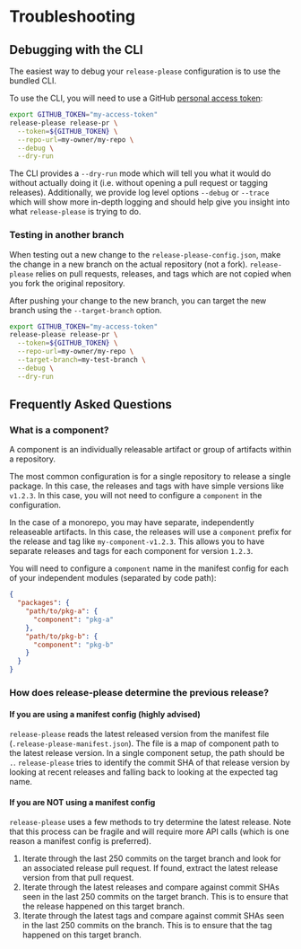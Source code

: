 # Troubleshooting

## Debugging with the CLI

The easiest way to debug your `release-please` configuration is to use the bundled
CLI. 

To use the CLI, you will need to use a GitHub
[personal access token](https://docs.github.com/en/authentication/keeping-your-account-and-data-secure/creating-a-personal-access-token):

```bash
export GITHUB_TOKEN="my-access-token"
release-please release-pr \
  --token=${GITHUB_TOKEN} \
  --repo-url=my-owner/my-repo \
  --debug \
  --dry-run
```

The CLI provides a `--dry-run` mode which will tell you what it would do without
actually doing it (i.e. without opening a pull request or tagging releases).
Additionally, we provide log level options `--debug` or `--trace` which will
show more in-depth logging and should help give you insight into what `release-please`
is trying to do.

### Testing in another branch

When testing out a new change to the `release-please-config.json`, make the change
in a new branch on the actual repository (not a fork). `release-please` relies on
pull requests, releases, and tags which are not copied when you fork the original
repository.

After pushing your change to the new branch, you can target the new branch using
the `--target-branch` option.

```bash
export GITHUB_TOKEN="my-access-token"
release-please release-pr \
  --token=${GITHUB_TOKEN} \
  --repo-url=my-owner/my-repo \
  --target-branch=my-test-branch \
  --debug \
  --dry-run
```

## Frequently Asked Questions

### What is a component?

A component is an individually releasable artifact or group of
artifacts within a repository.

The most common configuration is for a single repository to
release a single package. In this case, the releases and tags
with have simple versions like `v1.2.3`. In this case, you
will not need to configure a `component` in the configuration.

In the case of a monorepo, you may have separate, independently
releaseable artifacts. In this case, the releases will use a
`component` prefix for the release and tag like
`my-component-v1.2.3`. This allows you to have separate releases
and tags for each component for version `1.2.3`.

You will need to configure a `component` name in the manifest
config for each of your independent modules (separated by
code path):

```json
{
  "packages": {
    "path/to/pkg-a": {
      "component": "pkg-a"
    },
    "path/to/pkg-b": {
      "component": "pkg-b"
    }
  }
}
```

### How does release-please determine the previous release?

#### If you are using a manifest config (highly advised)

`release-please` reads the latest released version from the
manifest file (`.release-please-manifest.json`). The file is a map
of component path to the latest release version. In a single
component setup, the path should be `.`. `release-please` tries to
identify the commit SHA of that release version by looking at
recent releases and falling back to looking at the expected tag name.

#### If you are NOT using a manifest config

`release-please` uses a few methods to try determine the latest
release. Note that this process can be fragile and will require
more API calls (which is one reason a manifest config is preferred).

1. Iterate through the last 250 commits on the target branch and
   look for an associated release pull request. If found, extract
   the latest release version from that pull request.
2. Iterate through the latest releases and compare against commit
   SHAs seen in the last 250 commits on the target branch. This
   is to ensure that the release happened on this target branch.
3. Iterate through the latest tags and compare against commit
   SHAs seen in the last 250 commits on the branch. This is to
   ensure that the tag happened on this target branch.
